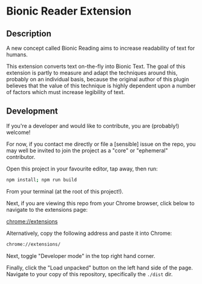 # Bionic Reader Extension

## Description

A new concept called Bionic Reading aims to increase readability of text for humans.

This extension converts text on-the-fly into Bionic Text. The goal of this extension is partly to measure and adapt the techniques around this, probably on an individual basis, because the original author of this plugin believes that the value of this technique is highly dependent upon a number of factors which must increase legibility of text.

## Development

If you're a developer and would like to contribute, you are (probably!) welcome!

For now, if you contact me directly or file a [sensible] issue on the repo, you may well be invited to join the project as a "core" or "ephemeral" contributor.

Open this project in your favourite editor, tap away, then run:

```zsh
npm install; npm run build
```

From your terminal (at the root of this project!).

Next, if you are viewing this repo from your Chrome browser, click below to navigate to the extensions page:

[chrome://extensions](chrome://extensions)

Alternatively, copy the following address and paste it into Chrome:

```zsh
chrome://extensions/
```

Next, toggle "Developer mode" in the top right hand corner.

Finally, click the "Load unpacked" button on the left hand side of the page. Navigate to your copy of this repository, specifically the `./dist` dir.
